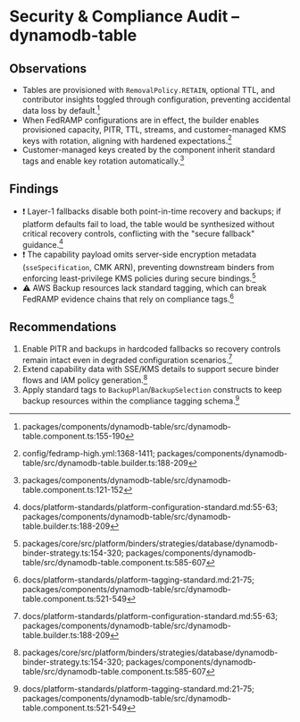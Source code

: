 # Security & Compliance Audit – dynamodb-table

## Observations
- Tables are provisioned with `RemovalPolicy.RETAIN`, optional TTL, and contributor insights toggled through configuration, preventing accidental data loss by default.[^sec-retain]
- When FedRAMP configurations are in effect, the builder enables provisioned capacity, PITR, TTL, streams, and customer-managed KMS keys with rotation, aligning with hardened expectations.[^sec-fedramp]
- Customer-managed keys created by the component inherit standard tags and enable key rotation automatically.[^sec-kms]

## Findings
- ❗ Layer-1 fallbacks disable both point-in-time recovery and backups; if platform defaults fail to load, the table would be synthesized without critical recovery controls, conflicting with the "secure fallback" guidance.[^sec-fallbacks]
- ❗ The capability payload omits server-side encryption metadata (`sseSpecification`, CMK ARN), preventing downstream binders from enforcing least-privilege KMS policies during secure bindings.[^sec-capability]
- ⚠️ AWS Backup resources lack standard tagging, which can break FedRAMP evidence chains that rely on compliance tags.[^sec-backup-tags]

## Recommendations
1. Enable PITR and backups in hardcoded fallbacks so recovery controls remain intact even in degraded configuration scenarios.[^sec-fallbacks]
2. Extend capability data with SSE/KMS details to support secure binder flows and IAM policy generation.[^sec-capability]
3. Apply standard tags to `BackupPlan`/`BackupSelection` constructs to keep backup resources within the compliance tagging schema.[^sec-backup-tags]

[^sec-retain]: packages/components/dynamodb-table/src/dynamodb-table.component.ts:155-190
[^sec-fedramp]: config/fedramp-high.yml:1368-1411; packages/components/dynamodb-table/src/dynamodb-table.builder.ts:188-209
[^sec-kms]: packages/components/dynamodb-table/src/dynamodb-table.component.ts:121-152
[^sec-fallbacks]: docs/platform-standards/platform-configuration-standard.md:55-63; packages/components/dynamodb-table/src/dynamodb-table.builder.ts:188-209
[^sec-capability]: packages/core/src/platform/binders/strategies/database/dynamodb-binder-strategy.ts:154-320; packages/components/dynamodb-table/src/dynamodb-table.component.ts:585-607
[^sec-backup-tags]: docs/platform-standards/platform-tagging-standard.md:21-75; packages/components/dynamodb-table/src/dynamodb-table.component.ts:521-549
